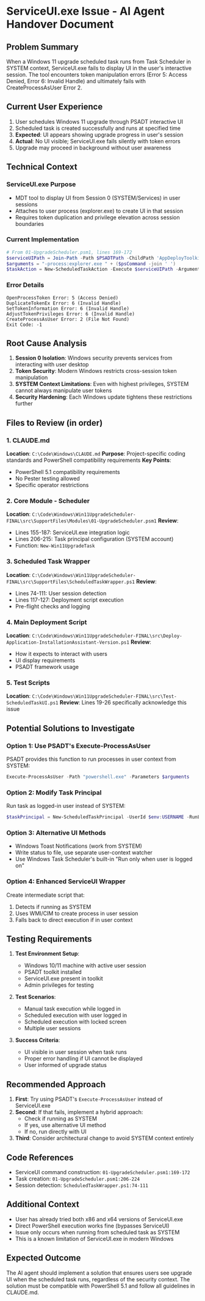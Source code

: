 # ServiceUI.exe Issue - AI Agent Handover Document

## Problem Summary
When a Windows 11 upgrade scheduled task runs from Task Scheduler in SYSTEM context, ServiceUI.exe fails to display UI in the user's interactive session. The tool encounters token manipulation errors (Error 5: Access Denied, Error 6: Invalid Handle) and ultimately fails with CreateProcessAsUser Error 2.

## Current User Experience
1. User schedules Windows 11 upgrade through PSADT interactive UI
2. Scheduled task is created successfully and runs at specified time
3. **Expected**: UI appears showing upgrade progress in user's session
4. **Actual**: No UI visible; ServiceUI.exe fails silently with token errors
5. Upgrade may proceed in background without user awareness

## Technical Context

### ServiceUI.exe Purpose
- MDT tool to display UI from Session 0 (SYSTEM/Services) in user sessions
- Attaches to user process (explorer.exe) to create UI in that session
- Requires token duplication and privilege elevation across session boundaries

### Current Implementation
```powershell
# From 01-UpgradeScheduler.psm1, lines 169-172
$serviceUIPath = Join-Path -Path $PSADTPath -ChildPath 'AppDeployToolkit\ServiceUI.exe'
$arguments = "-process:explorer.exe " + ($psCommand -join ' ')
$taskAction = New-ScheduledTaskAction -Execute $serviceUIPath -Argument $arguments
```

### Error Details
```
OpenProcessToken Error: 5 (Access Denied)
DuplicateTokenEx Error: 6 (Invalid Handle)  
SetTokenInformation Error: 6 (Invalid Handle)
AdjustTokenPrivileges Error: 6 (Invalid Handle)
CreateProcessAsUser Error: 2 (File Not Found)
Exit Code: -1
```

## Root Cause Analysis
1. **Session 0 Isolation**: Windows security prevents services from interacting with user desktop
2. **Token Security**: Modern Windows restricts cross-session token manipulation
3. **SYSTEM Context Limitations**: Even with highest privileges, SYSTEM cannot always manipulate user tokens
4. **Security Hardening**: Each Windows update tightens these restrictions further

## Files to Review (in order)

### 1. CLAUDE.md
**Location**: `C:\Code\Windows\CLAUDE.md`
**Purpose**: Project-specific coding standards and PowerShell compatibility requirements
**Key Points**: 
- PowerShell 5.1 compatibility requirements
- No Pester testing allowed
- Specific operator restrictions

### 2. Core Module - Scheduler
**Location**: `C:\Code\Windows\Win11UpgradeScheduler-FINAL\src\SupportFiles\Modules\01-UpgradeScheduler.psm1`
**Review**: 
- Lines 155-187: ServiceUI.exe integration logic
- Lines 206-215: Task principal configuration (SYSTEM account)
- Function: `New-Win11UpgradeTask`

### 3. Scheduled Task Wrapper
**Location**: `C:\Code\Windows\Win11UpgradeScheduler-FINAL\src\SupportFiles\ScheduledTaskWrapper.ps1`
**Review**:
- Lines 74-111: User session detection
- Lines 117-127: Deployment script execution
- Pre-flight checks and logging

### 4. Main Deployment Script  
**Location**: `C:\Code\Windows\Win11UpgradeScheduler-FINAL\src\Deploy-Application-InstallationAssistant-Version.ps1`
**Review**:
- How it expects to interact with users
- UI display requirements
- PSADT framework usage

### 5. Test Scripts
**Location**: `C:\Code\Windows\Win11UpgradeScheduler-FINAL\src\Test-ScheduledTaskUI.ps1`
**Review**: Lines 19-26 specifically acknowledge this issue

## Potential Solutions to Investigate

### Option 1: Use PSADT's Execute-ProcessAsUser
PSADT provides this function to run processes in user context from SYSTEM:
```powershell
Execute-ProcessAsUser -Path "powershell.exe" -Parameters $arguments
```

### Option 2: Modify Task Principal
Run task as logged-in user instead of SYSTEM:
```powershell
$taskPrincipal = New-ScheduledTaskPrincipal -UserId $env:USERNAME -RunLevel Highest
```

### Option 3: Alternative UI Methods
- Windows Toast Notifications (work from SYSTEM)
- Write status to file, use separate user-context watcher
- Use Windows Task Scheduler's built-in "Run only when user is logged on"

### Option 4: Enhanced ServiceUI Wrapper
Create intermediate script that:
1. Detects if running as SYSTEM
2. Uses WMI/CIM to create process in user session
3. Falls back to direct execution if in user context

## Testing Requirements

1. **Test Environment Setup**:
   - Windows 10/11 machine with active user session
   - PSADT toolkit installed
   - ServiceUI.exe present in toolkit
   - Admin privileges for testing

2. **Test Scenarios**:
   - Manual task execution while logged in
   - Scheduled execution with user logged in
   - Scheduled execution with locked screen
   - Multiple user sessions

3. **Success Criteria**:
   - UI visible in user session when task runs
   - Proper error handling if UI cannot be displayed
   - User informed of upgrade status

## Recommended Approach

1. **First**: Try using PSADT's `Execute-ProcessAsUser` instead of ServiceUI.exe
2. **Second**: If that fails, implement a hybrid approach:
   - Check if running as SYSTEM
   - If yes, use alternative UI method
   - If no, run directly with UI
3. **Third**: Consider architectural change to avoid SYSTEM context entirely

## Code References
- ServiceUI command construction: `01-UpgradeScheduler.psm1:169-172`
- Task creation: `01-UpgradeScheduler.psm1:206-224`
- Session detection: `ScheduledTaskWrapper.ps1:74-111`

## Additional Context
- User has already tried both x86 and x64 versions of ServiceUI.exe
- Direct PowerShell execution works fine (bypasses ServiceUI)
- Issue only occurs when running from scheduled task as SYSTEM
- This is a known limitation of ServiceUI.exe in modern Windows

## Expected Outcome
The AI agent should implement a solution that ensures users see upgrade UI when the scheduled task runs, regardless of the security context. The solution must be compatible with PowerShell 5.1 and follow all guidelines in CLAUDE.md.